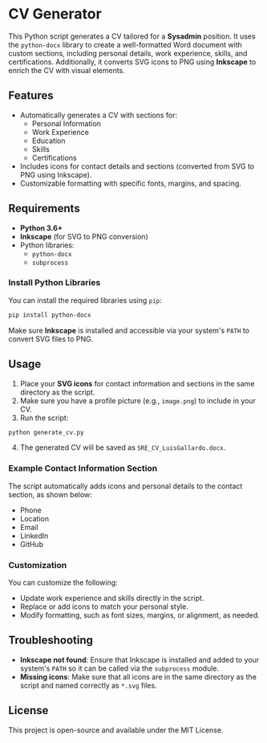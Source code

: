 
# CV Generator 

This Python script generates a CV tailored for a **Sysadmin** position. It uses the `python-docx` library to create a well-formatted Word document with custom sections, including personal details, work experience, skills, and certifications. Additionally, it converts SVG icons to PNG using **Inkscape** to enrich the CV with visual elements.

## Features

- Automatically generates a CV with sections for:
  - Personal Information
  - Work Experience
  - Education
  - Skills
  - Certifications
- Includes icons for contact details and sections (converted from SVG to PNG using Inkscape).
- Customizable formatting with specific fonts, margins, and spacing.

## Requirements

- **Python 3.6+**
- **Inkscape** (for SVG to PNG conversion)
- Python libraries:
  - `python-docx`
  - `subprocess`

### Install Python Libraries

You can install the required libraries using `pip`:

```bash
pip install python-docx
```

Make sure **Inkscape** is installed and accessible via your system's `PATH` to convert SVG files to PNG.

## Usage

1. Place your **SVG icons** for contact information and sections in the same directory as the script.
2. Make sure you have a profile picture (e.g., `image.png`) to include in your CV.
3. Run the script:

```bash
python generate_cv.py
```

4. The generated CV will be saved as `SRE_CV_LuisGallardo.docx`.

### Example Contact Information Section

The script automatically adds icons and personal details to the contact section, as shown below:

- Phone
- Location
- Email
- LinkedIn
- GitHub

### Customization

You can customize the following:
- Update work experience and skills directly in the script.
- Replace or add icons to match your personal style.
- Modify formatting, such as font sizes, margins, or alignment, as needed.

## Troubleshooting

- **Inkscape not found**: Ensure that Inkscape is installed and added to your system's `PATH` so it can be called via the `subprocess` module.
- **Missing icons**: Make sure that all icons are in the same directory as the script and named correctly as `*.svg` files.

## License

This project is open-source and available under the MIT License.
